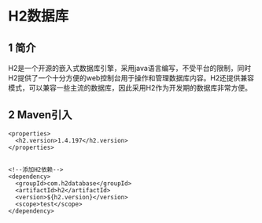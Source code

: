 # H2数据库

## 1 简介

H2是一个开源的嵌入式数据库引擎，采用java语言编写，不受平台的限制，同时H2提供了一个十分方便的web控制台用于操作和管理数据库内容。H2还提供兼容模式，可以兼容一些主流的数据库，因此采用H2作为开发期的数据库非常方便。

## 2 Maven引入

```
<properties>
  <h2.version>1.4.197</h2.version>
</properties>

 
<!--添加H2依赖-->
<dependency> 
  <groupId>com.h2database</groupId> 
  <artifactId>h2</artifactId> 
  <version>${h2.version}</version> 
  <scope>test</scope> 
</dependency>
```